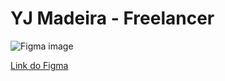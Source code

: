 # YJ Madeira - Freelancer

![Figma image](https://github.com/gvmotta/yjmadeira/assets/116246906/7186896c-2d93-471a-a557-3925a1f5a99a)

[Link do Figma]([https://www.figma.com/file/sKuLLeQ7gklnVnkwSS6S7z/YJ-Madeira?type=design&node-id=0%3A1&mode=design&t=UPMkkFylIoX9N9pa-1](https://www.figma.com/proto/sKuLLeQ7gklnVnkwSS6S7z/YJ-Madeira?node-id=2-2&starting-point-node-id=2%3A2&scaling=scale-down&mode=design&t=oqWpTBHqyGPrVofY-1)https://www.figma.com/proto/sKuLLeQ7gklnVnkwSS6S7z/YJ-Madeira?node-id=2-2&starting-point-node-id=2%3A2&scaling=scale-down&mode=design&t=oqWpTBHqyGPrVofY-1)
